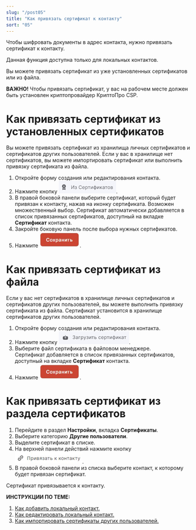 ```yaml
---
slug: "/post05"
title: "Как привязать сертификат к контакту"
sort: "05"
---
```


Чтобы шифровать документы в адрес контакта, нужно привязать сертификат к контакту.

Данная функция доступна только для локальных контактов.

Вы можете привязать сертификат из уже установленных сертификатов или из файла.

**ВАЖНО!**  Чтобы привязать сертификат, у вас на рабочем месте должен быть установлен криптопровайдер КриптоПро CSP.  

# Как привязать сертификат из установленных сертификатов

Вы можете привязать сертификат из хранилища личных сертификатов и сертификатов других пользователей.
Если у вас в хранилище нет сертификатов, вы можете импортировать сертификат или выполнить привязку сертификата из файла.

1. Откройте форму создания или редактирования контакта.
2. Нажмите кнопку ![from-certs-button.jpg](./images/from-certs-button.jpg "Из сертификатов").
3. В правой боковой панели выберите сертификат, который будет привязан к контакту, нажав на иконку сертификата.  Возможен множественный выбор.
    Сертификат автоматически добавляется в список привязанных сертификатов, доступный на вкладке **Сертификат** контакта.  
4. Закройте боковую панель после выбора нужных сертификатов.
5. Нажмите ![save-button.jpg](./images/save-button.jpg "Сохранить").

# Как привязать сертификат из файла

Если у вас нет сертификатов в хранилище личных сертификатов и сертификатов других пользователей, вы можете выполнить привязку сертификата из файла. Сертификат установится в хранилище сертификатов других пользователей.

1. Откройте форму создания или редактирования контакта.
2. Нажмите кнопку ![from-file-button.jpg](./images/from-file-button.jpg "Загрузить сертификат").
3. Выберите файл сертификата в файловом менеджере.  
    Сертификат добавляется в список привязанных сертификатов, доступный на вкладке **Сертификат** контакта.
4. Нажмите ![save-button.jpg](./images/save-button.jpg "Сохранить").

# Как привязать сертификат из раздела сертификатов

1. Перейдите в раздел **Настройки**, вкладка **Сертификаты**.
2. Выберите категорию **Другие пользователи**.
3. Выделите сертификат в списке.
4. На верхней панели действий нажмите кнопку ![link-to-contact.jpg](./images/link-to-contact.jpg "Привязать к контакту").
2. В правой боковой панели из списка выберите контакт, к которому будет привязан сертификат.

Сертификат привязывается к контакту.

**ИНСТРУКЦИИ ПО ТЕМЕ:**  
1. [Как добавить локальный контакт.](https://docs.cryptoarm.ru/06-v3.2-Beta/006-contacts/add-contact)  
2. [Как редактировать локальный контакт.](https://docs.cryptoarm.ru/06-v3.2-Beta/006-contacts/edit-contact)  
3. [Как импортировать сертификаты других пользователей.](https://docs.cryptoarm.ru/06-v3.2-Beta/008-certs/import-certs)    